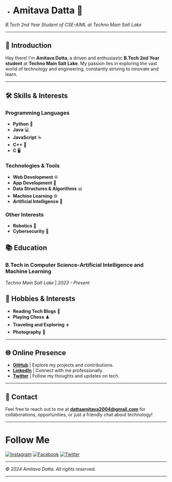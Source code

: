<!--- 👋 Hi, I’m @AmitavaDatta2004
- 👀 I’m interested in ...
- 🌱 I’m currently learning ...
- 💞️ I’m looking to collaborate on ...
- 📫 How to reach me ... --->

- # **Amitava Datta** 🌟
*B.Tech 2nd Year Student of CSE-AIML at Techno Main Salt Lake*

---

## 👋 **Introduction**

Hey there! I'm **Amitava Datta**, a driven and enthusiastic **B.Tech 2nd Year student** at **Techno Main Salt Lake**. My passion lies in exploring the vast world of technology and engineering, constantly striving to innovate and learn.

---

## 🛠️ **Skills & Interests**

### **Programming Languages**
- **Python** 🐍
- **Java** 💻
- **JavaScript** ☕
- **C++** 🔧
- **C** 🖥

### **Technologies & Tools**
- **Web Development** 🌐
- **App Development** 📱
- **Data Structures & Algorithms** 📊
- **Machine Learning** ⚙
- **Artificial Intelligence** 🤖

### **Other Interests**
- **Robotics** 🤖
- **Cybersecurity** 🔐

## 📚 **Education**

### **B.Tech in Computer Science-Artificial Intelligence and Machine Learning**
*Techno Main Salt Lake* | *2023 - Present*

## 🎨 **Hobbies & Interests**

- **Reading Tech Blogs** 📖
- **Playing Chess** ♟️
- **Traveling and Exploring** ✈️
- **Photography** 📸

---

## 🌐 **Online Presence**

- **[GitHub](https://github.com/AmitavaDatta2004)** | Explore my projects and contributions.
- **[LinkedIn](https://www.linkedin.com/in/amitava-datta-301920292/)** | Connect with me professionally.
- **[Twitter](https://x.com/Amitava2004)** | Follow my thoughts and updates on tech.

---

## 📧 **Contact**

Feel free to reach out to me at **dattaamitava2004@gmail.com** for collaborations, opportunities, or just a friendly chat about technology!

---



# Follow Me

[![Instagram](https://img.shields.io/badge/Instagram-E4405F?style=for-the-badge&logo=instagram&logoColor=white)](https://www.instagram.com/amitava_2004/)
[![Facebook](https://img.shields.io/badge/Facebook-1877F2?style=for-the-badge&logo=facebook&logoColor=white)](https://www.facebook.com/profile.php?id=100072284777063)
[![Twitter](https://img.shields.io/badge/Twitter-1DA1F2?style=for-the-badge&logo=twitter&logoColor=white)](https://x.com/Amitava2004)

---

*© 2024 Amitava Datta. All rights reserved.*

---

<!---
AmitavaDatta2004/AmitavaDatta2004 is a ✨ special ✨ repository because its `README.md` (this file) appears on your GitHub profile.
You can click the Preview link to take a look at your changes.
--->

